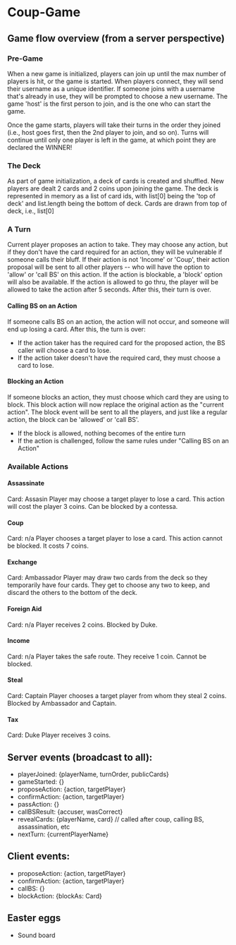 # Coup-Game

## Game flow overview (from a server perspective)

### Pre-Game

When a new game is initialized, players can join up until the max number of players is hit, or the game is started. When players connect, they will send their username as a unique identifier. If someone joins with a username that's already in use, they will be prompted to choose a new username. The game 'host' is the first person to join, and is the one who can start the game.

Once the game starts, players will take their turns in the order they joined (i.e., host goes first, then the 2nd player to join, and so on). Turns will continue until only one player is left in the game, at which point they are declared the WINNER!

### The Deck

As part of game initialization, a deck of cards is created and shuffled. New players are dealt 2 cards and 2 coins upon joining the game. The deck is represented in memory as a list of card ids, with list[0] being the 'top of deck' and list.length being the bottom of deck. Cards are drawn from top of deck, i.e., list[0]

### A Turn

Current player proposes an action to take. They may choose any action, but if they don't have the card required for an action, they will be vulnerable if someone calls their bluff. If their action is not 'Income' or 'Coup', their action proposal will be sent to all other players -- who will have the option to 'allow' or 'call BS' on this action. If the action is blockable, a 'block' option will also be available. If the action is allowed to go thru, the player will be allowed to take the action after 5 seconds. After this, their turn is over.

#### Calling BS on an Action

If someone calls BS on an action, the action will not occur, and someone will end up losing a card. After this, the turn is over:

- If the action taker has the required card for the proposed action, the BS caller will choose a card to lose.
- If the action taker doesn't have the required card, they must choose a card to lose.

#### Blocking an Action

If someone blocks an action, they must choose which card they are using to block. This block action will now replace the original action as the "current action". The block event will be sent to all the players, and just like a regular action, the block can be 'allowed' or 'call BS'.

- If the block is allowed, nothing becomes of the entire turn
- If the action is challenged, follow the same rules under "Calling BS on an Action"

### Available Actions

#### Assassinate

Card: Assasin
Player may choose a target player to lose a card. This action will cost the player 3 coins. Can be blocked by a contessa.

#### Coup

Card: n/a
Player chooses a target player to lose a card. This action cannot be blocked. It costs 7 coins.

#### Exchange

Card: Ambassador
Player may draw two cards from the deck so they temporarily have four cards. They get to choose any two to keep, and discard the others to the bottom of the deck.

#### Foreign Aid

Card: n/a
Player receives 2 coins. Blocked by Duke.

#### Income

Card: n/a
Player takes the safe route. They receive 1 coin. Cannot be blocked.

#### Steal

Card: Captain
Player chooses a target player from whom they steal 2 coins. Blocked by Ambassador and Captain.

#### Tax

Card: Duke
Player receives 3 coins.

## Server events (broadcast to all):

- playerJoined: {playerName, turnOrder, publicCards}
- gameStarted: {}
- proposeAction: {action, targetPlayer}
- confirmAction: {action, targetPlayer}
- passAction: {}
- callBSResult: {accuser, wasCorrect}
- revealCards: {playerName, card} // called after coup, calling BS, assassination, etc
- nextTurn: {currentPlayerName}

## Client events:

- proposeAction: {action, targetPlayer}
- confirmAction: {action, targetPlayer}
- callBS: {}
- blockAction: {blockAs: Card}

## Easter eggs

- Sound board
